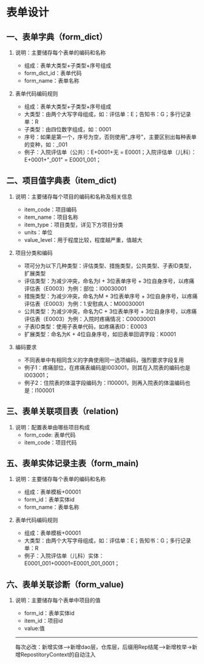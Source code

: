 # 表单设计 #
## 一、表单字典（form_dict） ##

1. 说明：主要储存每个表单的编码和名称
   * 组成：表单大类型+子类型+序号组成
   * form_dict_id：表单代码
   * form_name：表单名称

2. 表单代码编码规则
   * 组成：表单大类型+子类型+序号组成
   * 大类型：由两个大写字母组成，如：评估单：E；告知书：G；多行记录单：R
   * 子类型：由四位数字组成，如：0001
   * 序号：如果是第一个，序号为空，否则使用"_序号"，主要区别出每种表单的变种，如：_001
   * 例子：入院评估单（公共）：E+0001+无 = E0001；入院评估单（儿科）：E+0001+"_001" = E0001_001；

## 二、项目值字典表（item_dict)  ##

1. 说明：主要储存每个项目的编码和名称及相关信息
   * item_code：项目编码
   * item_name：项目名称
   * item_type：项目类型，详见下方项目分类
   * units：单位  
   * value_level：用于程度比较，程度越严重，值越大

2. 项目分类和编码
   * 项可分为以下几种类型：评估类型、措施类型，公共类型、子表ID类型，扩展类型
   * 评估类型：为减少冲突，命名为I + 3位表单序号 + 3位自身序号，以疼痛评估表（E0003）为例：部位：I00030001
   * 措施类型：为减少冲突，命名为M + 3位表单序号 + 3位自身序号，以疼痛评估表（E0003）为例：1.安慰病人：M00030001
   * 公共类型：为减少冲突，命名为C + 3位表单序号 + 3位自身序号，以疼痛评估表（E0003）为例：入院时疼痛情况：C00030001
   * 子表ID类型：使用子表单代码，如疼痛表ID：E0003
   * 扩展类型：命名为K + 4位自身序号，如旧表单回调字段：K0001

3. 编码要求
   * 不同表单中有相同含义的字典使用同一选项编码，强烈要求字段复用
   * 例子1：疼痛部位，在疼痛表编码是I003001，则其在入院表的编码也是I003001；
   * 例子2：住院表的体温字段编码为：I100001，则再入院表的体温编码也是：I100001

## 三、表单关联项目表（relation)  ##

1. 说明：配置表单由哪些项目构成
   * form_code: 表单代码
   * item_code：项目代码


## 五、表单实体记录主表（form_main)  ##

1. 说明：主要储存每个表单的编码和名称
   * 组成：表单模板+00001
   * form_id：表单实体id
   * form_name：表单名称

2. 表单代码编码规则
   * 组成：表单模板+00001
   * 大类型：由两个大写字母组成，如：评估单：E；告知书：G；多行记录单：R
   * 例子：入院评估单（儿科）实体： E0001_001+00001=E0001_001_0001；

## 六、表单关联诊断（form_value)  ##

1. 说明：主要储存每个表单中项目的值
   * form_id：表单实体id
   * item_id：项目id
   * value:值
   
   
   
   ---------------------------------------
   每次必改：新增实体-->新增dao层，仓库层，后缀用Rep结尾-->新增枚举->新增RepostitoryContext的自动注入


